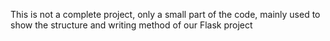 This is not a complete project, only a small part of the code, mainly used to show the structure and writing method of our Flask project
